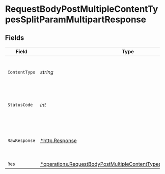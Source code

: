 # RequestBodyPostMultipleContentTypesSplitParamMultipartResponse


## Fields

| Field                                                                                                                                                                | Type                                                                                                                                                                 | Required                                                                                                                                                             | Description                                                                                                                                                          |
| -------------------------------------------------------------------------------------------------------------------------------------------------------------------- | -------------------------------------------------------------------------------------------------------------------------------------------------------------------- | -------------------------------------------------------------------------------------------------------------------------------------------------------------------- | -------------------------------------------------------------------------------------------------------------------------------------------------------------------- |
| `ContentType`                                                                                                                                                        | *string*                                                                                                                                                             | :heavy_check_mark:                                                                                                                                                   | HTTP response content type for this operation                                                                                                                        |
| `StatusCode`                                                                                                                                                         | *int*                                                                                                                                                                | :heavy_check_mark:                                                                                                                                                   | HTTP response status code for this operation                                                                                                                         |
| `RawResponse`                                                                                                                                                        | [*http.Response](https://pkg.go.dev/net/http#Response)                                                                                                               | :heavy_minus_sign:                                                                                                                                                   | Raw HTTP response; suitable for custom response parsing                                                                                                              |
| `Res`                                                                                                                                                                | [*operations.RequestBodyPostMultipleContentTypesSplitParamMultipartRes](../../../pkg/models/operations/requestbodypostmultiplecontenttypessplitparammultipartres.md) | :heavy_minus_sign:                                                                                                                                                   | OK                                                                                                                                                                   |